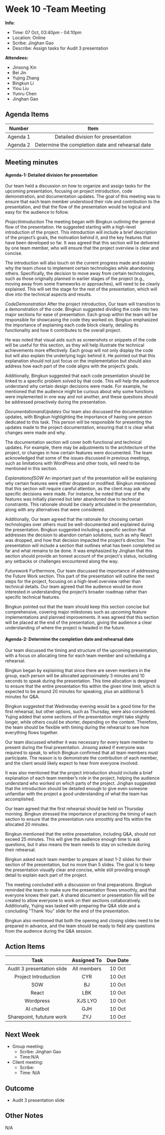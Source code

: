 # Week 10 -Team Meeting 
**Info:**
- Time: 07 Oct, 03:40pm - 04:10pm
- Location: Online
- Scribe: Jinghan Gao
- Describe: Assign tasks for Audit 3 presentation

**Attendees:**
- Jinsong Xin
- Bei Jin
- Yujing Zhang
- Bingkun Li
- Yiou Liu
- Yunru Chen
- Jinghan Gao

## Agenda Items
| Number    |        Item                                            |
|:---------:|:------------------------------------------------------:|
| Agenda 1  | Detailed division for presentation                     |
| Agenda 2  | Determine the completion date and rehearsal date       |



## Meeting minutes
#### Agenda-1: Detailed division for presentation
Our team held a discussion on how to organize and assign tasks for the upcoming presentation, focusing on project introduction, code demonstration, and documentation updates. The goal of this meeting was to ensure that each team member understood their role and contribution to the presentation, and that the flow of the presentation would be logical and easy for the audience to follow.

$Project Introduction$
The meeting began with Bingkun outlining the general flow of the presentation. He suggested starting with a high-level introduction of the project. This introduction will include a brief description of the project’s goals, the motivation behind it, and the key features that have been developed so far. It was agreed that this section will be delivered by one team member, who will ensure that the project overview is clear and concise.

The introduction will also touch on the current progress made and explain why the team chose to implement certain technologies while abandoning others. Specifically, the decision to move away from certain technologies, such as those originally planned in earlier stages of the project (e.g., moving away from some frameworks or approaches), will need to be clearly explained. This will set the stage for the rest of the presentation, which will dive into the technical aspects and results.

$Code Demonstration$
After the project introduction, Our team will transition to a demonstration of the code. Bingkun suggested dividing the code into two major sections for ease of presentation. Each group within the team will be responsible for showcasing the code they worked on. Bingkun emphasized the importance of explaining each code block clearly, detailing its functionality and how it contributes to the overall project.

He was noted that visual aids such as screenshots or snippets of the code will be useful for this section, as they will help illustrate the technical achievements more effectively. Each group will not only display the code but will also explain the underlying logic behind it. He pointed out that this explanation should not just focus on the implementation but should also address how each part of the code aligns with the project’s goals.

Additionally, Bingkun suggested that each code presentation should be linked to a specific problem solved by that code. This will help the audience understand why certain design decisions were made. For example, he mentioned that the audience might be curious about why some functions were implemented in one way and not another, and these questions should be addressed proactively during the presentation.

$Documentation and Updates$
Our team also discussed the documentation updates, with Bingkun highlighting the importance of having one person dedicated to this task. This person will be responsible for presenting the updates made to the project documentation, ensuring that it is clear what changes were made and why.

The documentation section will cover both functional and technical updates. For example, there may be adjustments to the architecture of the project, or changes in how certain features were documented. The team acknowledged that some of the issues discussed in previous meetings, such as limitations with WordPress and other tools, will need to be mentioned in this section.

$Explanation of SOW$
An important part of the presentation will be explaining why certain features were either dropped or modified. Bingkun mentioned that this section will require careful attention, as the client may ask why specific decisions were made. For instance, he noted that one of the features was initially planned but later abandoned due to technical constraints. This rationale should be clearly articulated in the presentation, along with any alternatives that were considered.

Additionally, Our team agreed that the rationale for choosing certain technologies over others must be well-documented and explained during the presentation. Bingkun suggested including a specific section that addresses the decision to abandon certain solutions, such as why React was dropped, and how that decision impacted the project’s direction. The presentation will include a section that outlines what has been completed so far and what remains to be done. It was emphasized by Jinghan that this section should provide an honest account of the project's status, including any setbacks or challenges encountered along the way.

$Future work$
Furthermore, Our team discussed the importance of addressing the Future Work section. This part of the presentation will outline the next steps for the project, focusing on a high-level overview rather than technical details. Our team agreed that the audience would be more interested in understanding the project’s broader roadmap rather than specific technical features.

Bingkun pointed out that the team should keep this section concise but comprehensive, covering major milestones such as upcoming feature implementations and planned improvements. It was agreed that this section will be placed at the end of the presentation, giving the audience a clear understanding of where the project is headed in the future.
#### Agenda-2: Determine the completion date and rehearsal date
Our team discussed the timing and structure of the upcoming presentation, with a focus on allocating time for each team member and scheduling a rehearsal.

Bingkun began by explaining that since there are seven members in the group, each person will be allocated approximately 3 minutes and 10 seconds to speak during the presentation. This time allocation is designed to ensure that the entire presentation fits within the given time limit, which is expected to be around 20 minutes for speaking, plus an additional 5 minutes for Q&A.

Bingkun suggested that Wednesday evening would be a good time for the first rehearsal, but other options, such as Thursday, were also considered. Yujing added that some sections of the presentation might take slightly longer, while others could be shorter, depending on the content. Therefore, the team should be flexible with timing during the rehearsal to see how everything flows together.

Our team discussed whether it was necessary for every team member to present during the final presentation. Jinsong asked if everyone was required to speak, to which Bingkun confirmed that all team members must participate. The reason is to demonstrate the contribution of each member, and the client would likely expect to hear from everyone involved.

It was also mentioned that the project introduction should include a brief explanation of each team member’s role in the project, helping the audience understand who worked on which parts of the project. Jinghan suggested that the introduction should be detailed enough to give even someone unfamiliar with the project a good understanding of what the team has accomplished.

Our team agreed that the first rehearsal should be held on Thursday morning. Bingkun stressed the importance of practicing the timing of each section to ensure that the presentation runs smoothly and fits within the allocated 20 minutes.

Bingkun mentioned that the entire presentation, including Q&A, should not exceed 25 minutes. This will give the audience enough time to ask questions, but it also means the team needs to stay on schedule during their rehearsal.

Bingkun asked each team member to prepare at least 1-2 slides for their section of the presentation, but no more than 5 slides. The goal is to keep the presentation visually clear and concise, while still providing enough detail to explain each part of the project. 

The meeting concluded with a discussion on final preparations. Bingkun reminded the team to make sure the presentation flows smoothly, and that everyone knows their part. A shared document or presentation file will be created to allow everyone to work on their sections collaboratively. Additionally, Yujing was tasked with preparing the Q&A slide and a concluding "Thank You" slide for the end of the presentation.

Bingkun also mentioned that both the opening and closing slides need to be prepared in advance, and the team should be ready to field any questions from the audience during the Q&A session.

## Action Items
| Task                        | Assigned To  |  Due Date  |
|:---------------------------:|:------------:|:----------:|
| Audit 3 presentation slide  |  All members | 10 Oct     |
| Project Introduction        |  CYR         | 10 Oct     |
| SOW                         |  BJ          | 10 Oct     |
| React                       |  LBK         | 10 Oct     |
| Wordpress                   |  XJS LYO     | 10 Oct     |
| AI chatbot                  |  GJH         | 10 Oct     |
| Sharepoint, fututure work   |  ZYJ         | 10 Oct     |





## Next Week

- Group meeting:
  - Scribe: Jinghan Gao
  - Time:N/A
- Client meeting: 
  - Scribe: 
  - Time: N/A
    
## Outcome
- Audit 3 presentation slide

## Other Notes
N/A